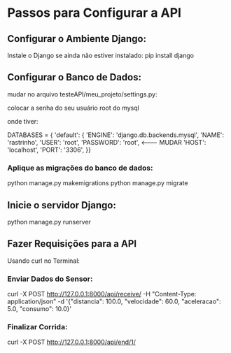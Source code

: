 # Passos para Configurar a API
## Configurar o Ambiente Django:

Instale o Django se ainda não estiver instalado: pip install django

## Configurar o Banco de Dados:

mudar no arquivo testeAPI/meu_projeto/settings.py:

colocar a senha do seu usuário root do mysql

onde tiver:

DATABASES = {
    'default': {
        'ENGINE': 'django.db.backends.mysql',
        'NAME': 'rastrinho',
        'USER': 'root',
        'PASSWORD': 'root',   <--- MUDAR
        'HOST': 'localhost',
        'PORT': '3306',
}}

### Aplique as migrações do banco de dados:

python manage.py makemigrations
python manage.py migrate

## Inicie o servidor Django:

python manage.py runserver

## Fazer Requisições para a API

Usando curl no Terminal:

### Enviar Dados do Sensor:

curl -X POST http://127.0.0.1:8000/api/receive/ -H "Content-Type: application/json" -d '{"distancia": 100.0, "velocidade": 60.0, "aceleracao": 5.0, "consumo": 10.0}'

### Finalizar Corrida:

curl -X POST http://127.0.0.1:8000/api/end/1/
